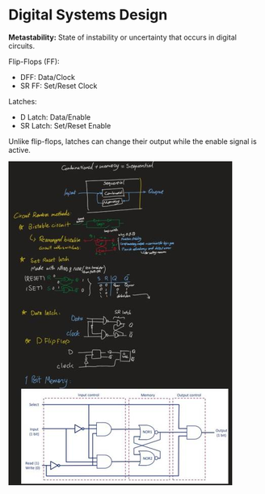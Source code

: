 # Digital Systems Design

**Metastability:** State of instability or uncertainty that occurs in digital circuits.

Flip-Flops (FF):
- DFF: Data/Clock
- SR FF: Set/Reset Clock

Latches: 
- D Latch: Data/Enable
- SR Latch: Set/Reset Enable

Unlike flip-flops, latches can change their output while the enable signal is active.

![Image 6](../../Files/first-semester/eocs/6.jpg)